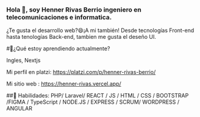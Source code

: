 ### Hola  👋, soy Henner Rivas Berrio ingeniero en telecomunicaciones e informatica.
  ¿Te gusta el desarrollo web?😄¡A mi también! Desde tecnologías Front-end hasta tenologías Back-end, tambien me gusta el deseño UI. 


#🌱¿Qué estoy aprendiendo actualmente?

Ingles, Nextjs 

Mi perfil en platzi: https://platzi.com/p/henner-rivas-berrio/

Mi sitio web : https://henner-rivas.vercel.app/

##🔭 Habilidades: 
PHP/ Laravel/ REACT / JS / HTML / CSS / BOOTSTRAP /FIGMA / TypeScript / NODE.JS / EXPRESS / SCRUM/ WORDPRESS / ANGULAR 

